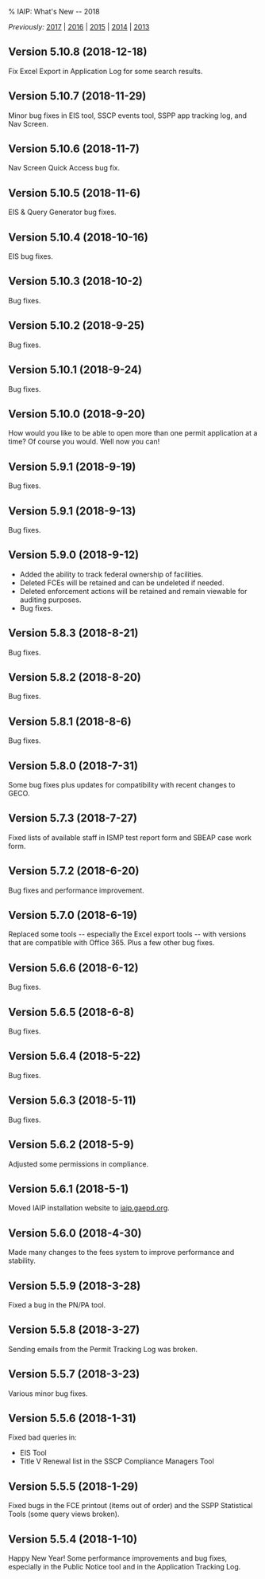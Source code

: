 % IAIP: What's New -- 2018

*Previously:* [2017](changelog-2017.html) | [2016](changelog-2016.html) | [2015](changelog-2015.html) | [2014](changelog-2014.html) | [2013](changelog-2013.html)

## Version 5.10.8 <span>(2018-12-18)</span>

Fix Excel Export in Application Log for some search results.

## Version 5.10.7 <span>(2018-11-29)</span>

Minor bug fixes in EIS tool, SSCP events tool, SSPP app tracking log, and Nav Screen.

## Version 5.10.6 <span>(2018-11-7)</span>

Nav Screen Quick Access bug fix.

## Version 5.10.5 <span>(2018-11-6)</span>

EIS & Query Generator bug fixes.

## Version 5.10.4 <span>(2018-10-16)</span>

EIS bug fixes.

## Version 5.10.3 <span>(2018-10-2)</span>

Bug fixes.

## Version 5.10.2 <span>(2018-9-25)</span>

Bug fixes.

## Version 5.10.1 <span>(2018-9-24)</span>

Bug fixes.

## Version 5.10.0 <span>(2018-9-20)</span>

How would you like to be able to open more than one permit application at a time? Of course you would. Well now you can!

## Version 5.9.1 <span>(2018-9-19)</span>

Bug fixes.

## Version 5.9.1 <span>(2018-9-13)</span>

Bug fixes.

## Version 5.9.0 <span>(2018-9-12)</span>

* Added the ability to track federal ownership of facilities.
* Deleted FCEs will be retained and can be undeleted if needed.
* Deleted enforcement actions will be retained and remain viewable for auditing purposes.
* Bug fixes.

## Version 5.8.3 <span>(2018-8-21)</span>

Bug fixes.

## Version 5.8.2 <span>(2018-8-20)</span>

Bug fixes.

## Version 5.8.1 <span>(2018-8-6)</span>

Bug fixes.

## Version 5.8.0 <span>(2018-7-31)</span>

Some bug fixes plus updates for compatibility with recent changes to GECO.

## Version 5.7.3 <span>(2018-7-27)</span>

Fixed lists of available staff in ISMP test report form and SBEAP case work form.

## Version 5.7.2 <span>(2018-6-20)</span>

Bug fixes and performance improvement.

## Version 5.7.0 <span>(2018-6-19)</span>

Replaced some tools -- especially the Excel export tools -- with versions that are compatible with Office 365. Plus a few other bug fixes.

## Version 5.6.6 <span>(2018-6-12)</span>

Bug fixes.

## Version 5.6.5 <span>(2018-6-8)</span>

Bug fixes.

## Version 5.6.4 <span>(2018-5-22)</span>

Bug fixes.

## Version 5.6.3 <span>(2018-5-11)</span>

Bug fixes.

## Version 5.6.2 <span>(2018-5-9)</span>

Adjusted some permissions in compliance.

## Version 5.6.1 <span>(2018-5-1)</span>

Moved IAIP installation website to [iaip.gaepd.org](https://iaip.gaepd.org/).

## Version 5.6.0 <span>(2018-4-30)</span>

Made many changes to the fees system to improve performance and stability.

## Version 5.5.9 <span>(2018-3-28)</span>

Fixed a bug in the PN/PA tool.

## Version 5.5.8 <span>(2018-3-27)</span>

Sending emails from the Permit Tracking Log was broken.

## Version 5.5.7 <span>(2018-3-23)</span>

Various minor bug fixes.

## Version 5.5.6 <span>(2018-1-31)</span>

Fixed bad queries in:

* EIS Tool
* Title V Renewal list in the SSCP Compliance Managers Tool

## Version 5.5.5 <span>(2018-1-29)</span>

Fixed bugs in the FCE printout (items out of order) and the SSPP Statistical Tools (some query views broken).

## Version 5.5.4 <span>(2018-1-10)</span>

Happy New Year! Some performance improvements and bug fixes, especially in the Public Notice tool and in the Application Tracking Log.
